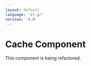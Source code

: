 ```yaml
---
layout: default
language: 'el-gr'
version: '4.0'
---
```

# Cache Component

This component is being refactored.